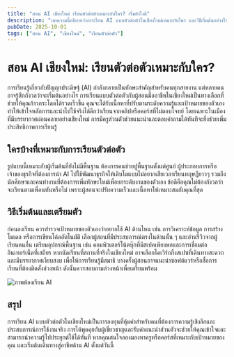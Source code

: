 ```yaml
---
title: "สอน AI เชียงใหม่ เรียนตัวต่อตัวเหมาะกับใคร? เริ่มยังไงดี"
description: "บทความนี้อธิบายว่าการเรียน AI แบบตัวต่อตัวในเชียงใหม่เหมาะกับใคร และวิธีเริ่มต้นอย่างไร"
pubDate: 2025-10-01
tags: ["สอน AI", "เชียงใหม่", "เรียนตัวต่อตัว"]
---
```


# สอน AI เชียงใหม่: เรียนตัวต่อตัวเหมาะกับใคร?

การเรียนรู้เกี่ยวกับปัญญาประดิษฐ์ (AI) กำลังกลายเป็นทักษะสำคัญสำหรับคนทุกสายงาน แต่หลายคนอาจรู้สึกกังวลว่าจะเริ่มต้นอย่างไร การเรียนแบบตัวต่อตัวกับผู้สอนมืออาชีพในเชียงใหม่เป็นทางเลือกที่ช่วยให้คุณก้าวกระโดดได้รวดเร็วขึ้น คุณจะได้รับเนื้อหาที่ปรับตามระดับความรู้และเป้าหมายของตัวเอง ทำให้เข้าใจหลักการและนำไปใช้จริงได้ดีกว่าเรียนจากคลิปหรือคอร์สที่ไม่ตอบโจทย์ โดยเฉพาะในเมืองที่มีบรรยากาศผ่อนคลายอย่างเชียงใหม่ การมีครูส่วนตัวช่วยแนะนำและตอบคำถามได้ทันทีจะยิ่งช่วยเพิ่มประสิทธิภาพการเรียนรู้

## ใครบ้างที่เหมาะกับการเรียนตัวต่อตัว

รูปแบบนี้เหมาะกับผู้เริ่มต้นที่ยังไม่มีพื้นฐาน ต้องการคนช่วยปูพื้นฐานตั้งแต่ศูนย์ ผู้ประกอบการหรือเจ้าของธุรกิจที่ต้องการนำ AI ไปใช้พัฒนาธุรกิจให้เติบโตแบบไม่อยากเสียเวลาเรียนทฤษฎียาวๆ รวมถึงนักศึกษาและคนทำงานที่ต้องการเพิ่มทักษะใหม่เพื่อยกระดับงานของตัวเอง ข้อดีคือคุณไม่ต้องกังวลว่าจะเรียนตามเพื่อนทันหรือไม่ เพราะผู้สอนจะปรับความเร็วและเนื้อหาให้เหมาะสมกับคุณที่สุด

## วิธีเริ่มต้นและเตรียมตัว

ก่อนลงเรียน ควรสำรวจเป้าหมายของตัวเองว่าอยากใช้ AI ด้านไหน เช่น การวิเคราะห์ข้อมูล การสร้างโมเดล หรือการเขียนโค้ดอัตโนมัติ เลือกผู้สอนที่มีประสบการณ์ตรงในด้านนั้น ๆ และอ่านรีวิวจากผู้เรียนคนอื่น เตรียมอุปกรณ์พื้นฐาน เช่น คอมพิวเตอร์โน้ตบุ๊กที่มีสเปคเพียงพอและการเชื่อมต่ออินเทอร์เน็ตที่เสถียร หากนัดเรียนที่สถานที่จริงในเชียงใหม่ อาจเลือกโคเวิร์กกิ้งสเปซที่เดินทางสะดวกและมีบรรยากาศเงียบสงบ เพื่อให้การเรียนรู้มีสมาธิ บางครั้งผู้สอนอาจแนะนำซอฟต์แวร์หรือสื่อการเรียนที่ต้องติดตั้งล่วงหน้า ดังนั้นควรสอบถามล่วงหน้าเพื่อเตรียมพร้อม

![ภาพห้องเรียน AI](../images/ai-classroom-chiangmai.jpg "ชั้นเรียน AI ในเชียงใหม่")

## สรุป

การเรียน AI แบบตัวต่อตัวในเชียงใหม่เป็นการลงทุนที่คุ้มค่าสำหรับคนที่ต้องการความรู้เชิงลึกและประสบการณ์การใช้งานจริง การได้พูดคุยกับผู้เชี่ยวชาญและรับคำแนะนำส่วนตัวจะช่วยให้คุณเข้าใจและสามารถนำความรู้ไปประยุกต์ใช้ได้ทันที หากคุณสนใจลองมองหาครูหรือคอร์สที่เหมาะกับเป้าหมายของคุณ และเริ่มต้นเดินทางสู่อาชีพด้าน AI ตั้งแต่วันนี้
